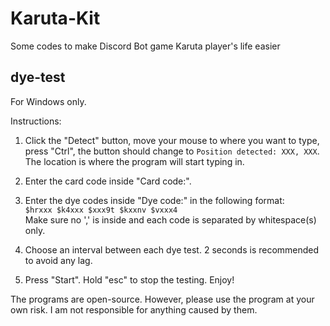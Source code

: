 # Karuta-Kit
Some codes to make Discord Bot game Karuta player's life easier

## dye-test
For Windows only.

Instructions:
1. Click the "Detect" button, move your mouse to where you want to type, press "Ctrl", the button should change to `Position detected: XXX, XXX`. The location is where the program will start typing in.

2. Enter the card code inside "Card code:".

3. Enter the dye codes inside "Dye code:" in the following format:\
`$hrxxx $k4xxx $xxx9t $kxxnv $vxxx4`\
Make sure no ',' is inside and each code is separated by whitespace(s) only.

4. Choose an interval between each dye test. 2 seconds is recommended to avoid any lag.

5. Press "Start". Hold "esc" to stop the testing. Enjoy!

The programs are open-source. However, please use the program at your own risk. I am not responsible for anything caused by them.